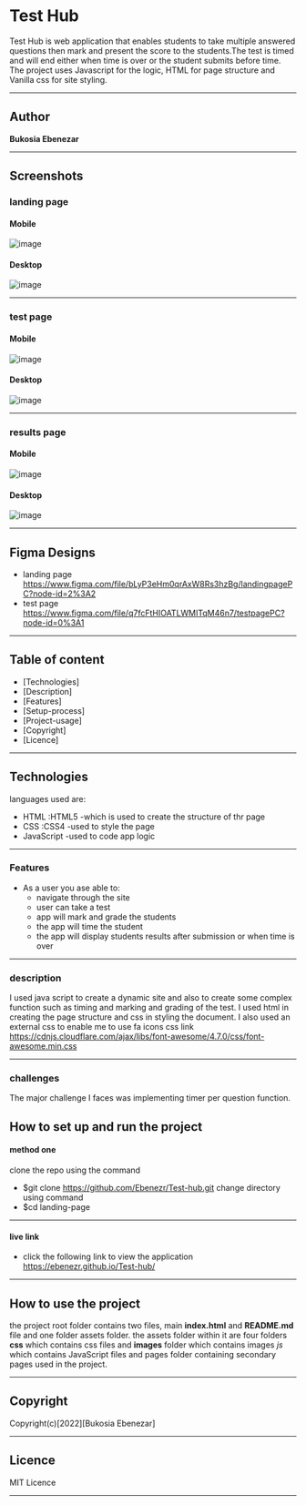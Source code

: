 # Test Hub 

Test Hub is web application that enables students to take multiple answered questions then mark and present the score to the students.The test is timed and will end either when time is over or the student submits before time. The project uses Javascript for the logic, HTML for page structure and Vanilla css for site styling.
***
## Author 

**Bukosia Ebenezar**
***

## Screenshots

### landing page
#### Mobile
![image](/assets/images/landingPageM.png)
#### Desktop
![image](/assets/images/landingPage.png)
***
### test page
#### Mobile
![image](/assets/images/testPageM.png)
#### Desktop
![image](/assets/images/testPageD.png)
***
### results page
#### Mobile
![image](./assets/images/resultsPageM.png)
#### Desktop
![image](/assets/images/resultspage.png)
***
## Figma Designs
- landing page
  https://www.figma.com/file/bLyP3eHm0qrAxW8Rs3hzBg/landingpagePC?node-id=2%3A2
- test page
  https://www.figma.com/file/q7fcFtHIOATLWMITqM46n7/testpagePC?node-id=0%3A1  

***
## Table of content
- [Technologies]
- [Description]
- [Features]
- [Setup-process]
- [Project-usage]
- [Copyright]
- [Licence]
***
## Technologies

languages used are: 
- HTML :HTML5 -which is used to create the structure of thr page
- CSS :CSS4 -used to style the page
- JavaScript -used to code app logic
***
### Features
* As a user you ase able to:
  - navigate through the site
  - user can take a test
  - app will mark and grade the students
  - the app will time the student 
  - the app will display students results after submission or when time is over
***
### description
I used java script to create a dynamic site and also to create some complex function such as timing and marking and grading of the test.
I used html in creating the page structure and css in styling the document.
I also used an external css to enable me to use fa icons
css link https://cdnjs.cloudflare.com/ajax/libs/font-awesome/4.7.0/css/font-awesome.min.css
*** 
### challenges 
The major challenge I faces was implementing timer per question function. 
## How to set up and run the project

#### method one
clone the repo using the command
- $git clone https://github.com/Ebenezr/Test-hub.git
change directory using command
- $cd landing-page
***
#### live link
   - click the following link to view the application
 https://ebenezr.github.io/Test-hub/
***
## How to use the project

the project root folder contains two files, main **index.html** and **README.md** file and one folder assets folder. the assets folder within it are four folders **css** which contains css files and **images** folder which contains images *js* which contains JavaScript files and pages folder containing secondary pages used in the project.
***
## Copyright
 Copyright(c)[2022][Bukosia Ebenezar]

***
## Licence

MIT Licence
***